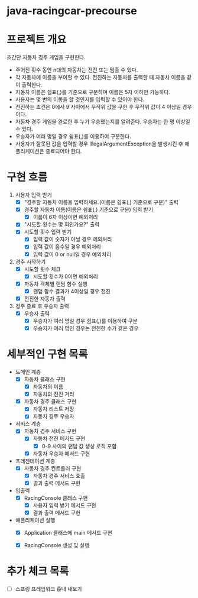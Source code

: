 # java-racingcar-precourse

# 프로젝트 개요

초간단 자동차 경주 게임을 구현한다.
- 주어진 횟수 동안 n대의 자동차는 전진 또는 멈출 수 있다.
- 각 자동차에 이름을 부여할 수 있다. 전진하는 자동차를 출력할 때 자동차 이름을 같이 출력한다.
- 자동차 이름은 쉼표(,)를 기준으로 구분하며 이름은 5자 이하만 가능하다.
- 사용자는 몇 번의 이동을 할 것인지를 입력할 수 있어야 한다.
- 전진하는 조건은 0에서 9 사이에서 무작위 값을 구한 후 무작위 값이 4 이상일 경우이다.
- 자동차 경주 게임을 완료한 후 누가 우승했는지를 알려준다. 우승자는 한 명 이상일 수 있다.
- 우승자가 여러 명일 경우 쉼표(,)를 이용하여 구분한다.
- 사용자가 잘못된 값을 입력할 경우 IllegalArgumentException을 발생시킨 후 애플리케이션은 종료되어야 한다.


# 구현 흐름

1. 사용자 입력 받기
    - [x] "경주할 자동차 이름을 입력하세요.(이름은 쉼표(,) 기준으로 구분)" 출력
    - [x] 경주할 자동차 이름(이름은 쉼표(,) 기준으로 구분) 입력 받기
        - [x] 이름이 6자 이상이면 예외처리
    - [x] "시도할 횟수는 몇 회인가요?" 출력
    - [x] 시도할 횟수 입력 받기
        - [x] 입력 값이 숫자가 아닐 경우 예외처리
        - [x] 입력 값이 음수일 경우 예외처리
        - [x] 입력 값이 0 or null일 경우 예외처리
2. 경주 시작하기
    - [x] 시도할 횟수 체크
        - [x] 시도할 횟수가 0이면 예외처리
    - [x] 자동차 객체별 랜덤 함수 실행
        - [x] 랜덤 함수 결과가 4이상일 경우 전진
    - [x] 전진한 자동차 출력
3. 경주 종료 후 우승자 출력
    - [x] 우승자 출력 
        - [x] 우승자가 여러 명일 경우 쉼표(,)를 이용하여 구분
        - [x] 우승자가 여러 명인 경우는 전진한 수가 같은 경우

# 세부적인 구현 목록

- 도메인 계층
    - [x] 자동차 클래스 구현
        - [x] 자동차의 이름
        - [x] 자동차의 전진 거리
    - [x] 자동차 경주 클래스 구현
        - [x] 자동차 리스트 저장
        - [x] 자동차 경주 우승자
- 서비스 계층
    - [x] 자동차 경주 서비스 구현
        - [x] 자동차 전진 메서드 구현
            - [x] 0-9 사이의 랜덤 값 생성 로직 포함
        - [x] 자동차 우승자 메서드 구현
- 프레젠테이션 계층
    - [x] 자동차 경주 컨트롤러 구현
        - [x] 자동차 경주 서비스 호출
        - [x] 결과 출력 메서드 구현
- 입출력
    - [x] RacingConsole 클래스 구현
        - [x] 사용자 입력 받기 메서드 구현
        - [x] 결과 출력 메서드 구현
- 애플리케이션 실행
    - [x] Application 클래스에 main 메서드 구현
    - [x] RacingConsole 생성 및 실행

        

# 추가 체크 목록
- [ ] 스프링 프레임워크 흉내 내보기





